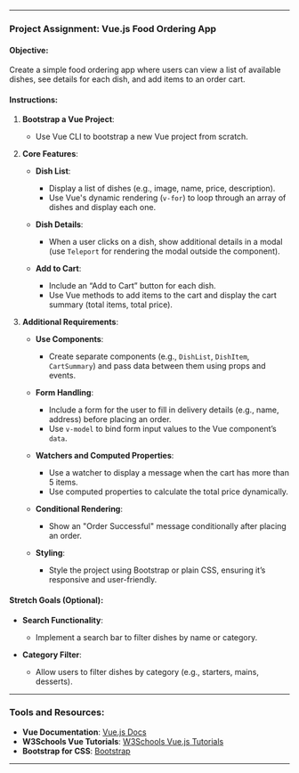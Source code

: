 
---

### **Project Assignment: Vue.js Food Ordering App**

#### **Objective:**
Create a simple food ordering app where users can view a list of available dishes, see details for each dish, and add items to an order cart.

#### **Instructions:**
1. **Bootstrap a Vue Project**:
   - Use Vue CLI to bootstrap a new Vue project from scratch.

2. **Core Features**:
   - **Dish List**: 
     - Display a list of dishes (e.g., image, name, price, description).
     - Use Vue's dynamic rendering (`v-for`) to loop through an array of dishes and display each one.
   
   - **Dish Details**:
     - When a user clicks on a dish, show additional details in a modal (use `Teleport` for rendering the modal outside the component).
   
   - **Add to Cart**:
     - Include an “Add to Cart” button for each dish. 
     - Use Vue methods to add items to the cart and display the cart summary (total items, total price).

3. **Additional Requirements**:
   - **Use Components**: 
     - Create separate components (e.g., `DishList`, `DishItem`, `CartSummary`) and pass data between them using props and events.
   
   - **Form Handling**: 
     - Include a form for the user to fill in delivery details (e.g., name, address) before placing an order.
     - Use `v-model` to bind form input values to the Vue component’s `data`.

   - **Watchers and Computed Properties**: 
     - Use a watcher to display a message when the cart has more than 5 items.
     - Use computed properties to calculate the total price dynamically.

   - **Conditional Rendering**: 
     - Show an "Order Successful" message conditionally after placing an order.

   - **Styling**:
     - Style the project using Bootstrap or plain CSS, ensuring it’s responsive and user-friendly.

#### **Stretch Goals (Optional)**:
   - **Search Functionality**: 
     - Implement a search bar to filter dishes by name or category.
   
   - **Category Filter**: 
     - Allow users to filter dishes by category (e.g., starters, mains, desserts).

---

### **Tools and Resources**:
- **Vue Documentation**: [Vue.js Docs](https://vuejs.org/)
- **W3Schools Vue Tutorials**: [W3Schools Vue.js Tutorials](https://www.w3schools.com/vue/)
- **Bootstrap for CSS**: [Bootstrap](https://getbootstrap.com/)

---
